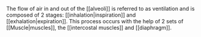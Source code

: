 The flow of air in and out of the [[alveoli]] is referred to as ventilation and is composed of 2 stages: [[inhalation|inspiration]] and [[exhalation|expiration]]. This process occurs with the help of 2 sets of [[Muscle|muscles]], the [[intercostal muscles]] and [[diaphragm]].